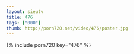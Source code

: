 ```yaml
--- 
layout: sieutv
title: 476
tags: ["000"]
thumb: http://porn720.net/video/476/poster.jpg
---
```

{% include porn720 key="476" %} 

